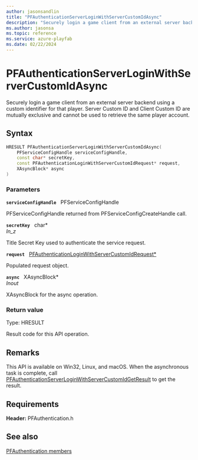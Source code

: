 ```yaml
---
author: jasonsandlin
title: "PFAuthenticationServerLoginWithServerCustomIdAsync"
description: "Securely login a game client from an external server backend using a custom identifier for that player. Server Custom ID and Client Custom ID are mutually exclusive and cannot be used to retrieve the same player account."
ms.author: jasonsa
ms.topic: reference
ms.service: azure-playfab
ms.date: 02/22/2024
---
```


# PFAuthenticationServerLoginWithServerCustomIdAsync  

Securely login a game client from an external server backend using a custom identifier for that player. Server Custom ID and Client Custom ID are mutually exclusive and cannot be used to retrieve the same player account.  

## Syntax  
  
```cpp
HRESULT PFAuthenticationServerLoginWithServerCustomIdAsync(  
    PFServiceConfigHandle serviceConfigHandle,  
    const char* secretKey,  
    const PFAuthenticationLoginWithServerCustomIdRequest* request,  
    XAsyncBlock* async  
)  
```  
  
### Parameters  
  
**`serviceConfigHandle`** &nbsp; PFServiceConfigHandle  
  
PFServiceConfigHandle returned from PFServiceConfigCreateHandle call.  
  
**`secretKey`** &nbsp; char*  
*_In_z_*  
  
Title Secret Key used to authenticate the service request.  
  
**`request`** &nbsp; [PFAuthenticationLoginWithServerCustomIdRequest*](../../pfauthenticationtypes/structs/pfauthenticationloginwithservercustomidrequest.md)  
  
Populated request object.  
  
**`async`** &nbsp; XAsyncBlock*  
*_Inout_*  
  
XAsyncBlock for the async operation.  
  
  
### Return value
Type: HRESULT
  
Result code for this API operation.
  
## Remarks  
  
This API is available on Win32, Linux, and macOS. When the asynchronous task is complete, call [PFAuthenticationServerLoginWithServerCustomIdGetResult](pfauthenticationserverloginwithservercustomidgetresult.md) to get the result.
  
## Requirements  
  
**Header:** PFAuthentication.h
  
## See also  
[PFAuthentication members](../pfauthentication_members.md)  

  
  
